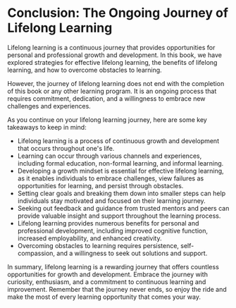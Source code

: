 Conclusion: The Ongoing Journey of Lifelong Learning
====================================================

Lifelong learning is a continuous journey that provides opportunities for personal and professional growth and development. In this book, we have explored strategies for effective lifelong learning, the benefits of lifelong learning, and how to overcome obstacles to learning.

However, the journey of lifelong learning does not end with the completion of this book or any other learning program. It is an ongoing process that requires commitment, dedication, and a willingness to embrace new challenges and experiences.

As you continue on your lifelong learning journey, here are some key takeaways to keep in mind:

* Lifelong learning is a process of continuous growth and development that occurs throughout one's life.
* Learning can occur through various channels and experiences, including formal education, non-formal learning, and informal learning.
* Developing a growth mindset is essential for effective lifelong learning, as it enables individuals to embrace challenges, view failures as opportunities for learning, and persist through obstacles.
* Setting clear goals and breaking them down into smaller steps can help individuals stay motivated and focused on their learning journey.
* Seeking out feedback and guidance from trusted mentors and peers can provide valuable insight and support throughout the learning process.
* Lifelong learning provides numerous benefits for personal and professional development, including improved cognitive function, increased employability, and enhanced creativity.
* Overcoming obstacles to learning requires persistence, self-compassion, and a willingness to seek out solutions and support.

In summary, lifelong learning is a rewarding journey that offers countless opportunities for growth and development. Embrace the journey with curiosity, enthusiasm, and a commitment to continuous learning and improvement. Remember that the journey never ends, so enjoy the ride and make the most of every learning opportunity that comes your way.
